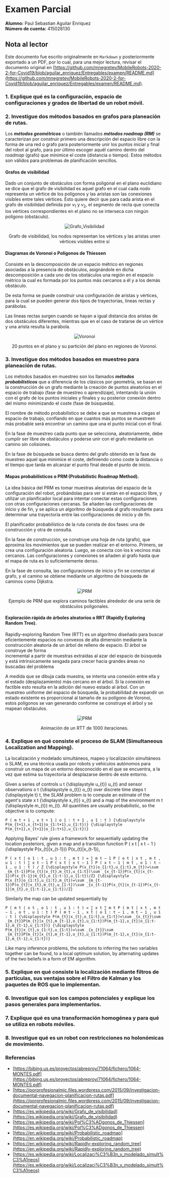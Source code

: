 # Examen Parcial

**Alumno:** Paul Sebastian Aguilar Enriquez <br>
**Número de cuenta:** 415028130

## Nota al lector

Este documento fue escrito originalmente en `Markdown` y posteriormente exportado a un PDF, por lo cual, para una mejor lectura, revisar el documento original en [https://github.com/mnegretev/MobileRobots-2020-2-for-Covid19/blob/aguilar_enriquez/Entregables/examen/README.md](https://github.com/mnegretev/MobileRobots-2020-2-for-Covid19/blob/aguilar_enriquez/Entregables/examen/README.md).

### 1. Explique qué es la configuración, espacio de configuraciones y grados de libertad de un robot móvil.

### 2. Investigue dos métodos basados en grafos para planeación de rutas.

Los **_métodos geométricos_** o también llamados **_métodos roadmap (RM)_** se
caracterizan  por  construir primero una descripción del espacio libre con la
forma de una red o grafo para posteriormente unir los puntos inicial y final del
robot al grafo, para por último escoger aquél camino dentro del _roadmap_
(grafo) que minimice el coste (distancia o tiempo). Estos métodos son válidos
para problemas de planificación sencillos.

#### Grafos de visibilidad

Dado un conjunto de obstáculos con forma poligonal en el plano euclidiano se
dice que el grafo de visibilidad es aquel grafo en el cual cada nodo representa
un vértice de los polígonos y las aristas son las conexiones visibles entre
tales vértices. Esto quiere decir que para cada arista en el grafo de
visibilidad definida por $v_{1}$ y $v_{2}$, el segmento de recta que conecta los
vértices correspondientes en el plano no se interseca con ningún polígono
(obstáculo).

<div align="center">

![Grafo_Visibilidad](./imgs/01_grafo_de_visibilidad.png)

Grafo de visibilidad, los nodos representan los vértices y las aristas unen
vértices visibles entre sí

</div>

#### Diagramas de Voronoi o Polígonos de Thiessen

Consiste en la descomposición de un espacio métrico en regiones asociadas a la
presencia de obstáculos, asignándole en dicha descomposición a cada uno de los
obstáculos una región en el espacio métrico la cual es formada por los puntos más
cercanos a él y a los demás obstáculo.

De esta forma se puede construir una configuración de aristas y vértices, para
la cual se pueden generar dos tipos de trayectorias, lineas rectas y parábolas.

Las lineas rectas surgen cuando se hayan a igual distancia dos aristas de dos
obstáculos diferentes, mientras que en el caso de tratarse de un vértice y una
arista resulta la parábola.

<div align="center">

![Voronoi](./imgs/02_Euclidean_Voronoi_diagram.png)

20 puntos en el plano y su partición del plano en regiones de Voronoi.

</div>


### 3. Investigue dos métodos basados en muestreo para planeación de rutas.

Los métodos basados en muestreo son los llamados **_métodos probabilísticos_**
que a diferencia de los clásicos por geometría, se basan en  la construcción de
un grafo mediante la creación de puntos aleatorios en el espacio de trabajo
(fase de muestreo o aprendizaje), intentando la unión con el grafo de los puntos
iniciales y finales y su posterior conexión dentro del mismo minimizando el
coste (fase de búsqueda).

El nombre de método probabilístico se debe a que se muestrea a ciegas el espacio
de trabajo, confiando en que cuantos más puntos se muestreen más probable será
encontrar un camino que una el punto inicial con el final.

En la fase de muestreo cada punto que se selecciona, aleatoriamente, debe
cumplir ser libre de obstáculos y poderse unir con el grafo mediante un camino
sin colisiones.

En la fase de búsqueda se busca dentro del grafo obtenido en la fase de muestreo
aquel que minimice el coste, definiendo como coste la distancia o el tiempo que
tarda en alcanzar el punto final desde el punto de inicio.

#### Mapas probabilísticos o PRM (Probabilistic Roadmap Method).

La idea básica del PRM es tomar muestras aleatorias del espacio de la
configuración del robot, probándolas para ver si están en el espacio libre, y
utilizar un planificador local para intentar conectar estas configuraciones con
otras configuraciones cercanas. Se añaden las configuraciones de inicio y de
fin, y se aplica un algoritmo de búsqueda al grafo resultante para determinar
una trayectoria entre las configuraciones de inicio y de fin.

El planificador probabilístico de la ruta consta de dos fases: una de
construcción y otra de consulta.

En la fase de construcción, se construye una hoja de ruta (grafo), que aproxima
los movimientos que se pueden realizar en el entorno. Primero, se crea una
configuración aleatoria. Luego, se conecta con los k vecinos más cercanos.
Las configuraciones y conexiones se añaden al grafo hasta que el mapa de ruta es
lo suficientemente denso.

En la fase de consulta, las configuraciones de inicio y fin se conectan al
grafo, y el camino se obtiene mediante un algoritmo de búsqueda de caminos como
Dijkstra.

<div align="center">

![PRM](./imgs/03_PRM_with_Ob-maps.gif)

Ejemplo de PRM que explora caminos factibles alrededor de una serie de
obstáculos poligonales.

</div>

#### Exploración  rápida  de  árboles  aleatorios  o  RRT  (Rapidly  Exploring  Random Tree).

Rapidly-exploring Random Tree (RTT) es un algoritmo diseñado para buscar
eficientemente espacios no convexos de alta dimensión mediante la construcción
aleatoria de un árbol de relleno de espacio. El árbol se construye  de  forma  
incremental  a  partir  de  muestras  extraídas  al  azar  del  espacio  de
búsqueda  y  está intrínsicamente sesgada para crecer hacia grandes áreas no
buscadas del problema

A medida que se dibuja cada muestra, se intenta una conexión entre
ella y el estado (desplazamiento) más cercano en el árbol. Si la conexión es
factible esto resulta en la adición del nuevo estado al árbol. Con un muestreo
uniforme del espacio de búsqueda, la probabilidad de expandir un estado
existente es proporcional al tamaño de su polígono de Voronoi, estos polígonos se
van generando conforme se construye el árbol y se mapean obstáculos.

<div align="center">

![PRM](./imgs/04_Rapidly-exploring_Random_Tree_RRT.gif)

Animación de un RTT de 1000 iteraciones.

</div>

### 4. Explique en qué consiste el proceso de SLAM (Simultaneous Localization and Mapping).

La localización y modelado simultáneos, mapeo y localización simultáneos​ o SLAM,
es una técnica usada por robots y vehículos autónomos para construir un mapa de
un entorno desconocido en el que se encuentra, a la vez que estima su
trayectoria al desplazarse dentro de este entorno.

Given a series of controls u t {\displaystyle u_{t}} u_{t} and sensor observations o t {\displaystyle o_{t}} o_{t} over discrete time steps t {\displaystyle t} t, the SLAM problem is to compute an estimate of the agent's state x t {\displaystyle x_{t}} x_{t} and a map of the environment m t {\displaystyle m_{t}} m_{t}. All quantities are usually probabilistic, so the objective is to compute:

    P ( m t + 1 , x t + 1 | o 1 : t + 1 , u 1 : t ) {\displaystyle P(m_{t+1},x_{t+1}|o_{1:t+1},u_{1:t})} {\displaystyle P(m_{t+1},x_{t+1}|o_{1:t+1},u_{1:t})}

Applying Bayes' rule gives a framework for sequentially updating the location posteriors, given a map and a transition function P ( x t | x t − 1 ) {\displaystyle P(x_{t}|x_{t-1})} P(x_{t}|x_{t-1}),

    P ( x t | o 1 : t , u 1 : t , m t ) = ∑ m t − 1 P ( o t | x t , m t , u 1 : t ) ∑ x t − 1 P ( x t | x t − 1 ) P ( x t − 1 | m t , o 1 : t − 1 , u 1 : t ) / Z {\displaystyle P(x_{t}|o_{1:t},u_{1:t},m_{t})=\sum _{m_{t-1}}P(o_{t}|x_{t},m_{t},u_{1:t})\sum _{x_{t-1}}P(x_{t}|x_{t-1})P(x_{t-1}|m_{t},o_{1:t-1},u_{1:t})/Z} {\displaystyle P(x_{t}|o_{1:t},u_{1:t},m_{t})=\sum _{m_{t-1}}P(o_{t}|x_{t},m_{t},u_{1:t})\sum _{x_{t-1}}P(x_{t}|x_{t-1})P(x_{t-1}|m_{t},o_{1:t-1},u_{1:t})/Z}

Similarly the map can be updated sequentially by

    P ( m t | x t , o 1 : t , u 1 : t ) = ∑ x t ∑ m t P ( m t | x t , m t − 1 , o t , u 1 : t ) P ( m t − 1 , x t | o 1 : t − 1 , m t − 1 , u 1 : t ) {\displaystyle P(m_{t}|x_{t},o_{1:t},u_{1:t})=\sum _{x_{t}}\sum _{m_{t}}P(m_{t}|x_{t},m_{t-1},o_{t},u_{1:t})P(m_{t-1},x_{t}|o_{1:t-1},m_{t-1},u_{1:t})} {\displaystyle P(m_{t}|x_{t},o_{1:t},u_{1:t})=\sum _{x_{t}}\sum _{m_{t}}P(m_{t}|x_{t},m_{t-1},o_{t},u_{1:t})P(m_{t-1},x_{t}|o_{1:t-1},m_{t-1},u_{1:t})}

Like many inference problems, the solutions to inferring the two variables together can be found, to a local optimum solution, by alternating updates of the two beliefs in a form of EM algorithm.

### 5. Explique en qué consiste la localización mediante filtros de partı́culas, sus ventajas sobre el Filtro de Kalman y los paquetes de ROS que lo implementan.

### 6. Investigue qué son los campos potenciales y explique los pasos generales para implementarlos.

### 7. Explique qué es una transformación homogénea y para qué se utiliza en robots móviles.
### 8. Investigue qué es un robot con restricciones no holonómicas de movimiento.

### Referencias

- [https://bibing.us.es/proyectos/abreproy/71064/fichero/1064-MONTES.pdf](https://bibing.us.es/proyectos/abreproy/71064/fichero/1064-MONTES.pdf)
- [https://porprofesionalmic.files.wordpress.com/2015/09/investigacion-documental-navegacion-planificacion-rutas.pdf](https://porprofesionalmic.files.wordpress.com/2015/09/investigacion-documental-navegacion-planificacion-rutas.pdf)
- [https://es.wikipedia.org/wiki/Grafo_de_visibilidad](https://es.wikipedia.org/wiki/Grafo_de_visibilidad)
- [https://es.wikipedia.org/wiki/Pol%C3%ADgonos_de_Thiessen](https://es.wikipedia.org/wiki/Pol%C3%ADgonos_de_Thiessen)
- [https://en.wikipedia.org/wiki/Probabilistic_roadmap](https://en.wikipedia.org/wiki/Probabilistic_roadmap)
- [https://en.wikipedia.org/wiki/Rapidly-exploring_random_tree](https://en.wikipedia.org/wiki/Rapidly-exploring_random_tree)
- [https://es.wikipedia.org/wiki/Localizaci%C3%B3n_y_modelado_simult%C3%A1neos](https://es.wikipedia.org/wiki/Localizaci%C3%B3n_y_modelado_simult%C3%A1neos)
